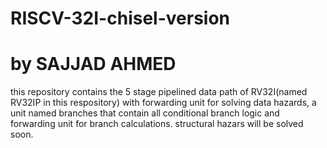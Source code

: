 # RISCV-32I-chisel-version
# by SAJJAD AHMED
this repository contains the 5 stage pipelined data path of RV32I(named RV32IP in this respository) with forwarding unit for solving data hazards,
a unit named branches that contain all conditional branch logic and forwarding unit for branch calculations. structural hazars will be solved soon.
